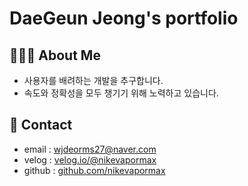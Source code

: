 # DaeGeun Jeong's portfolio
## 👨🏻‍💻 About Me
- 사용자를 배려하는 개발을 추구합니다.
- 속도와 정확성을 모두 챙기기 위해 노력하고 있습니다.

## 📌 Contact
- email : [wjdeorms27@naver.com](wjdeorms27@naver.com)
- velog : [velog.io/@nikevapormax](https://velog.io/@nikevapormax)
- github : [github.com/nikevapormax](https://github.com/nikevapormax)
